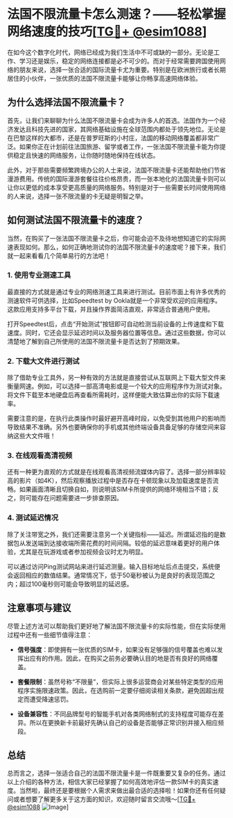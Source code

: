 # 法国不限流量卡怎么测速？——轻松掌握网络速度的技巧[[TG💪+ @esim1088](https://t.me/s/esim1088)]

在如今这个数字化时代，网络已经成为我们生活中不可或缺的一部分。无论是工作、学习还是娱乐，稳定的网络连接都是必不可少的。而对于经常需要跨国使用网络的朋友来说，选择一张合适的国际流量卡尤为重要。特别是在欧洲旅行或者长期居住的小伙伴，一张优质的法国不限流量卡能够让你畅享高速网络体验。

## 为什么选择法国不限流量卡？

首先，让我们来聊聊为什么法国不限流量卡会成为许多人的首选。法国作为一个经济发达且科技先进的国家，其网络基础设施在全球范围内都处于领先地位。无论是在巴黎这样的大都市，还是在普罗旺斯的小村庄，法国的移动网络覆盖都非常广泛。如果你正在计划前往法国旅游、留学或者工作，一张法国不限流量卡能为你提供稳定且快速的网络服务，让你随时随地保持在线状态。

此外，对于那些需要频繁跨境办公的人士来说，法国不限流量卡还能帮助他们节省漫游费用。传统的国际漫游套餐往往价格昂贵，而一张本地化的法国流量卡则可以让你以更低的成本享受更高质量的网络服务。特别是对于一些需要长时间使用网络的人来说，选择一张不限流量的卡无疑是明智之举。

## 如何测试法国不限流量卡的速度？

当然，在购买了一张法国不限流量卡之后，你可能会迫不及待地想知道它的实际网速表现如何。那么，如何正确地测试你的法国不限流量卡的速度呢？接下来，我们就一起来看看几个简单易行的方法吧！

### 1. 使用专业测速工具

最直接的方式就是通过专业的网络测速工具来进行测试。目前市面上有许多优秀的测速软件可供选择，比如Speedtest by Ookla就是一个非常受欢迎的应用程序。这款应用支持多平台下载，并且操作界面简洁直观，非常适合普通用户使用。

打开Speedtest后，点击“开始测试”按钮即可自动检测当前设备的上传速度和下载速度。同时，它还会显示延迟时间以及服务器位置等信息。通过这些数据，你可以清楚地了解到自己所使用的法国不限流量卡是否达到了预期效果。

### 2. 下载大文件进行测试

除了借助专业工具外，另一种有效的方法就是直接尝试从互联网上下载大型文件来衡量网速。例如，可以选择一部高清电影或是一个较大的应用程序作为测试对象。将文件下载至本地硬盘后再查看所需耗时，这样便能大致估算出你的实际下载速率。

需要注意的是，在执行此类操作时最好避开高峰时段，以免受到其他用户的影响而导致结果不准确。另外也要确保你的手机或其他终端设备具备足够的存储空间来容纳这些大文件哦！

### 3. 在线观看高清视频

还有一种更为直观的方式就是在线观看高清视频流媒体内容了。选择一部分辨率较高的影片（如4K），然后观察播放过程中是否存在卡顿现象以及加载速度是否流畅。如果画面清晰且切换自如，则说明该SIM卡所提供的网络环境相当不错；反之，则可能存在问题需要进一步排查原因。

### 4. 测试延迟情况

除了关注带宽之外，我们还需要注意另一个关键指标——延迟。所谓延迟指的是数据包从发送端到达接收端所需花费的时间间隔。较低的延迟意味着更好的用户体验，尤其是在玩游戏或者参加视频会议时尤为明显。

可以通过访问Ping测试网站来进行延迟测量。输入目标地址后点击提交，系统便会返回相应的数值结果。通常情况下，低于50毫秒被认为是良好的表现范围之内；超过100毫秒则可能会导致明显的延迟感。

## 注意事项与建议

尽管上述方法可以帮助我们更好地了解法国不限流量卡的实际性能，但在实际使用过程中还有一些细节值得注意：

- **信号强度**：即使拥有一张优质的SIM卡，如果没有足够强的信号覆盖也难以发挥出应有的作用。因此，在购买之前务必要确认目的地是否有良好的网络覆盖。
  
- **套餐限制**：虽然号称“不限量”，但实际上很多运营商会对某些特定类型的应用程序实施限速政策。因此，在选购前一定要仔细阅读相关条款，避免因超出规定而遭受降速惩罚。

- **设备兼容性**：不同品牌型号的智能手机对各类网络制式的支持程度可能存在差异。所以在更换新卡前最好先确认自己的设备是否能够正常识别并接入相应频段。

## 总结

总而言之，选择一张适合自己的法国不限流量卡是一件既重要又复杂的任务。通过以上介绍的各种方法，相信大家已经掌握了如何高效地评估一款SIM卡的真实速度。当然啦，最终还是要根据个人需求来做出最合适的选择啦！如果你还有任何疑问或者想要了解更多关于这方面的知识，欢迎随时留言交流哦～[[TG💪+ @esim1088](https://t.me/s/esim1088) ![Image](https://i.postimg.cc/4NQfJmqS/Snipaste-2025-05-13-00-14-12.png)]